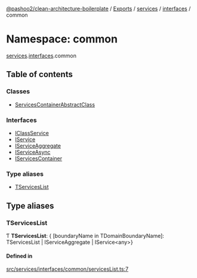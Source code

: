 [@pashoo2/clean-architecture-boilerplate](../README.md) / [Exports](../modules.md) / [services](services.md) / [interfaces](services.interfaces.md) / common

# Namespace: common

[services](services.md).[interfaces](services.interfaces.md).common

## Table of contents

### Classes

- [ServicesContainerAbstractClass](../classes/services.interfaces.common.servicescontainerabstractclass.md)

### Interfaces

- [IClassService](../interfaces/services.interfaces.common.iclassservice.md)
- [IService](../interfaces/services.interfaces.common.iservice.md)
- [IServiceAggregate](../interfaces/services.interfaces.common.iserviceaggregate.md)
- [IServiceAsync](../interfaces/services.interfaces.common.iserviceasync.md)
- [IServicesContainer](../interfaces/services.interfaces.common.iservicescontainer.md)

### Type aliases

- [TServicesList](services.interfaces.common.md#tserviceslist)

## Type aliases

### TServicesList

Ƭ **TServicesList**: { [boundaryName in TDomainBoundaryName]: TServicesList \| IServiceAggregate \| IService<any\>}

#### Defined in

[src/services/interfaces/common/servicesList.ts:7](https://github.com/pashoo2/clean-architecture-boilerplate/blob/4202db5/src/services/interfaces/common/servicesList.ts#L7)
